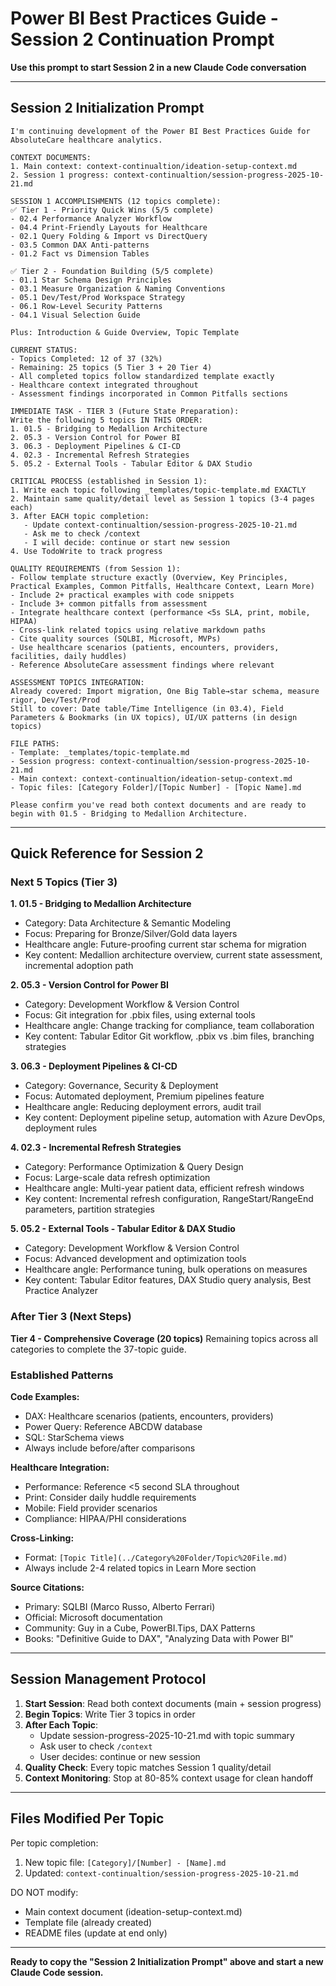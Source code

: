 # Power BI Best Practices Guide - Session 2 Continuation Prompt

**Use this prompt to start Session 2 in a new Claude Code conversation**

---

## Session 2 Initialization Prompt

```
I'm continuing development of the Power BI Best Practices Guide for AbsoluteCare healthcare analytics.

CONTEXT DOCUMENTS:
1. Main context: context-continualtion/ideation-setup-context.md
2. Session 1 progress: context-continualtion/session-progress-2025-10-21.md

SESSION 1 ACCOMPLISHMENTS (12 topics complete):
✅ Tier 1 - Priority Quick Wins (5/5 complete)
- 02.4 Performance Analyzer Workflow
- 04.4 Print-Friendly Layouts for Healthcare
- 02.1 Query Folding & Import vs DirectQuery
- 03.5 Common DAX Anti-patterns
- 01.2 Fact vs Dimension Tables

✅ Tier 2 - Foundation Building (5/5 complete)
- 01.1 Star Schema Design Principles
- 03.1 Measure Organization & Naming Conventions
- 05.1 Dev/Test/Prod Workspace Strategy
- 06.1 Row-Level Security Patterns
- 04.1 Visual Selection Guide

Plus: Introduction & Guide Overview, Topic Template

CURRENT STATUS:
- Topics Completed: 12 of 37 (32%)
- Remaining: 25 topics (5 Tier 3 + 20 Tier 4)
- All completed topics follow standardized template exactly
- Healthcare context integrated throughout
- Assessment findings incorporated in Common Pitfalls sections

IMMEDIATE TASK - TIER 3 (Future State Preparation):
Write the following 5 topics IN THIS ORDER:
1. 01.5 - Bridging to Medallion Architecture
2. 05.3 - Version Control for Power BI
3. 06.3 - Deployment Pipelines & CI-CD
4. 02.3 - Incremental Refresh Strategies
5. 05.2 - External Tools - Tabular Editor & DAX Studio

CRITICAL PROCESS (established in Session 1):
1. Write each topic following _templates/topic-template.md EXACTLY
2. Maintain same quality/detail level as Session 1 topics (3-4 pages each)
3. After EACH topic completion:
   - Update context-continualtion/session-progress-2025-10-21.md
   - Ask me to check /context
   - I will decide: continue or start new session
4. Use TodoWrite to track progress

QUALITY REQUIREMENTS (from Session 1):
- Follow template structure exactly (Overview, Key Principles, Practical Examples, Common Pitfalls, Healthcare Context, Learn More)
- Include 2+ practical examples with code snippets
- Include 3+ common pitfalls from assessment
- Integrate healthcare context (performance <5s SLA, print, mobile, HIPAA)
- Cross-link related topics using relative markdown paths
- Cite quality sources (SQLBI, Microsoft, MVPs)
- Use healthcare scenarios (patients, encounters, providers, facilities, daily huddles)
- Reference AbsoluteCare assessment findings where relevant

ASSESSMENT TOPICS INTEGRATION:
Already covered: Import migration, One Big Table→star schema, measure rigor, Dev/Test/Prod
Still to cover: Date table/Time Intelligence (in 03.4), Field Parameters & Bookmarks (in UX topics), UI/UX patterns (in design topics)

FILE PATHS:
- Template: _templates/topic-template.md
- Session progress: context-continualtion/session-progress-2025-10-21.md
- Main context: context-continualtion/ideation-setup-context.md
- Topic files: [Category Folder]/[Topic Number] - [Topic Name].md

Please confirm you've read both context documents and are ready to begin with 01.5 - Bridging to Medallion Architecture.
```

---

## Quick Reference for Session 2

### Next 5 Topics (Tier 3)

**1. 01.5 - Bridging to Medallion Architecture**
- Category: Data Architecture & Semantic Modeling
- Focus: Preparing for Bronze/Silver/Gold data layers
- Healthcare angle: Future-proofing current star schema for migration
- Key content: Medallion architecture overview, current state assessment, incremental adoption path

**2. 05.3 - Version Control for Power BI**
- Category: Development Workflow & Version Control
- Focus: Git integration for .pbix files, using external tools
- Healthcare angle: Change tracking for compliance, team collaboration
- Key content: Tabular Editor Git workflow, .pbix vs .bim files, branching strategies

**3. 06.3 - Deployment Pipelines & CI-CD**
- Category: Governance, Security & Deployment
- Focus: Automated deployment, Premium pipelines feature
- Healthcare angle: Reducing deployment errors, audit trail
- Key content: Deployment pipeline setup, automation with Azure DevOps, deployment rules

**4. 02.3 - Incremental Refresh Strategies**
- Category: Performance Optimization & Query Design
- Focus: Large-scale data refresh optimization
- Healthcare angle: Multi-year patient data, efficient refresh windows
- Key content: Incremental refresh configuration, RangeStart/RangeEnd parameters, partition strategies

**5. 05.2 - External Tools - Tabular Editor & DAX Studio**
- Category: Development Workflow & Version Control
- Focus: Advanced development and optimization tools
- Healthcare angle: Performance tuning, bulk operations on measures
- Key content: Tabular Editor features, DAX Studio query analysis, Best Practice Analyzer

### After Tier 3 (Next Steps)

**Tier 4 - Comprehensive Coverage (20 topics)**
Remaining topics across all categories to complete the 37-topic guide.

### Established Patterns

**Code Examples:**
- DAX: Healthcare scenarios (patients, encounters, providers)
- Power Query: Reference ABCDW database
- SQL: StarSchema views
- Always include before/after comparisons

**Healthcare Integration:**
- Performance: Reference <5 second SLA throughout
- Print: Consider daily huddle requirements
- Mobile: Field provider scenarios
- Compliance: HIPAA/PHI considerations

**Cross-Linking:**
- Format: `[Topic Title](../Category%20Folder/Topic%20File.md)`
- Always include 2-4 related topics in Learn More section

**Source Citations:**
- Primary: SQLBI (Marco Russo, Alberto Ferrari)
- Official: Microsoft documentation
- Community: Guy in a Cube, PowerBI.Tips, DAX Patterns
- Books: "Definitive Guide to DAX", "Analyzing Data with Power BI"

---

## Session Management Protocol

1. **Start Session**: Read both context documents (main + session progress)
2. **Begin Topics**: Write Tier 3 topics in order
3. **After Each Topic**:
   - Update session-progress-2025-10-21.md with topic summary
   - Ask user to check `/context`
   - User decides: continue or new session
4. **Quality Check**: Every topic matches Session 1 quality/detail
5. **Context Monitoring**: Stop at 80-85% context usage for clean handoff

---

## Files Modified Per Topic

Per topic completion:
1. New topic file: `[Category]/[Number] - [Name].md`
2. Updated: `context-continualtion/session-progress-2025-10-21.md`

DO NOT modify:
- Main context document (ideation-setup-context.md)
- Template file (already created)
- README files (update at end only)

---

**Ready to copy the "Session 2 Initialization Prompt" above and start a new Claude Code session.**
